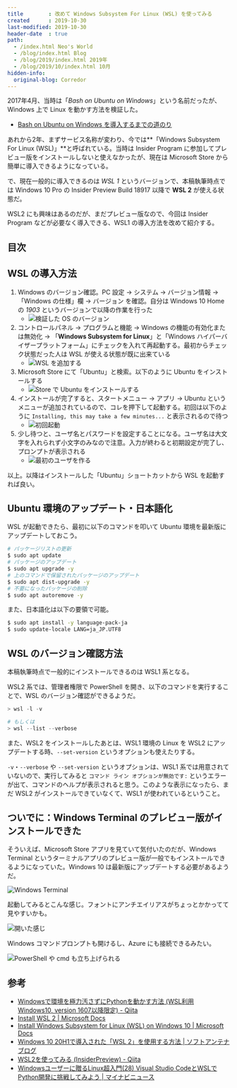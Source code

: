 ```yaml
---
title        : 改めて Windows Subsystem For Linux (WSL) を使ってみる
created      : 2019-10-30
last-modified: 2019-10-30
header-date  : true
path:
  - /index.html Neo's World
  - /blog/index.html Blog
  - /blog/2019/index.html 2019年
  - /blog/2019/10/index.html 10月
hidden-info:
  original-blog: Corredor
---
```


2017年4月、当時は「*Bash on Ubuntu on Windows*」という名前だったが、Windows 上で Linux を動かす方法を検証した。

- [Bash on Ubuntu on Windows を導入するまでの道のり](/blog/2017/04/13-02.html)

あれから2年、まずサービス名称が変わり、今では**「Windows Subsystem For Linux (WSL)」**と呼ばれている。当時は Insider Program に参加してプレビュー版をインストールしないと使えなかったが、現在は Microsoft Store から簡単に導入できるようになっている。

で、現在一般的に導入できるのは *WSL 1* というバージョンで、本稿執筆時点では Windows 10 Pro の Insider Preview Build 18917 以降で **WSL 2** が使える状態だ。

WSL2 にも興味はあるのだが、まだプレビュー版なので、今回は Insider Program などが必要なく導入できる、WSL1 の導入方法を改めて紹介する。

## 目次

## WSL の導入方法

1. Windows のバージョン確認。PC 設定 → システム → バージョン情報 → 「Windows の仕様」欄 → バージョン を確認。自分は Windows 10 Home の *1903* というバージョンで以降の作業を行った
    - ![検証した OS のバージョン](30-01-05.png)
2. コントロールパネル → プログラムと機能 → Windows の機能の有効化または無効化 → 「**Windows Subsystem for Linux**」と「Windows ハイパーバイザープラットフォーム」にチェックを入れて再起動する。最初からチェック状態だった人は WSL が使える状態が既に出来ている
    - ![WSL を追加する](30-01-01.png)
3. Microsoft Store にて「Ubuntu」と検索。以下のように Ubuntu をインストールする
    - ![Store で Ubuntu をインストールする](30-01-02.png)
4. インストールが完了すると、スタートメニュー → アプリ → Ubuntu というメニューが追加されているので、コレを押下して起動する。初回は以下のように `Installing, this may take a few minutes...` と表示されるので待つ
    - ![初回起動](30-01-03.png)
5. 少し待つと、ユーザ名とパスワードを設定することになる。ユーザ名は大文字を入れられず小文字のみなので注意。入力が終わると初期設定が完了し、プロンプトが表示される
    - ![最初のユーザを作る](30-01-04.png)

以上。以降はインストールした「Ubuntu」ショートカットから WSL を起動すれば良い。

## Ubuntu 環境のアップデート・日本語化

WSL が起動できたら、最初に以下のコマンドを叩いて Ubuntu 環境を最新版にアップデートしておこう。

```bash
# パッケージリストの更新
$ sudo apt update
# パッケージのアップデート
$ sudo apt upgrade -y
# 上のコマンドで保留されたパッケージのアップデート
$ sudo apt dist-upgrade -y
# 不要になったパッケージの削除
$ sudo apt autoremove -y
```

また、日本語化は以下の要領で可能。

```bash
$ sudo apt install -y language-pack-ja
$ sudo update-locale LANG=ja_JP.UTF8
```

## WSL のバージョン確認方法

本稿執筆時点で一般的にインストールできるのは WSL1 系となる。

WSL2 系では、管理者権限で PowerShell を開き、以下のコマンドを実行することで、WSL のバージョン確認ができるようだ。

```powershell
> wsl -l -v

# もしくは
> wsl --list --verbose
```

また、WSL2 をインストールしたあとは、WSL1 環境の Linux を WSL2 にアップデートする時、`--set-version` というオプションも使えたりする。

`-v`・`--verbose` や `--set-version` というオプションは、WSL1 系では用意されていないので、実行してみると `コマンド ライン オプションが無効です:` というエラーが出て、コマンドのヘルプが表示されると思う。このような表示になったら、まだ WSL2 がインストールできていなくて、WSL1 が使われているということ。

## ついでに：Windows Terminal のプレビュー版がインストールできた

そういえば、Microsoft Store アプリを見ていて気付いたのだが、Windows Terminal というターミナルアプリのプレビュー版が一般でもインストールできるようになっていた。Windows 10 は最新版にアップデートする必要があるようだ。

![Windows Terminal](30-01-06.png)

起動してみるとこんな感じ。フォントにアンチエイリアスがちょっとかかってて見やすいかも。

![開いた感じ](30-01-07.png)

Windows コマンドプロンプトも開けるし、Azure にも接続できるみたい。

![PowerShell や cmd も立ち上げられる](30-01-08.png)

## 参考

- [Windowsで環境を極力汚さずにPythonを動かす方法 (WSL利用 Windows10, version 1607以降限定) - Qiita](https://qiita.com/rhene/items/ff11c7850a9a7617c50f)
- [Install WSL 2 | Microsoft Docs](https://docs.microsoft.com/en-us/windows/wsl/wsl2-install)
- [Install Windows Subsystem for Linux (WSL) on Windows 10 | Microsoft Docs](https://docs.microsoft.com/en-us/windows/wsl/install-win10)
- [Windows 10 20H1で導入された「WSL 2」を使用する方法 | ソフトアンテナブログ](https://www.softantenna.com/wp/tips/windows-10-20h1-wsl-2/)
- [WSL2を使ってみる (InsiderPreview) - Qiita](https://qiita.com/namoshika/items/53a9ac2df7eace656870)
- [Windowsユーザーに贈るLinux超入門(28) Visual Studio CodeとWSLでPython開発に挑戦してみよう | マイナビニュース](https://news.mynavi.jp/article/liunx_win-28/)
